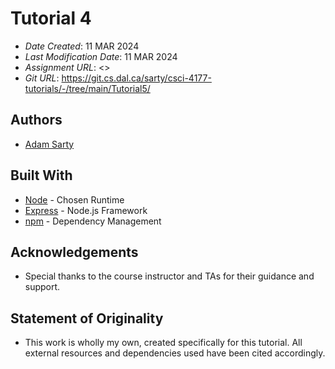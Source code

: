 # Tutorial 4

* *Date Created*: 11 MAR 2024
* *Last Modification Date*: 11 MAR 2024
* *Assignment URL*: <>
* *Git URL*: <https://git.cs.dal.ca/sarty/csci-4177-tutorials/-/tree/main/Tutorial5/>

## Authors

* [Adam Sarty](ad883184@dal.ca)

## Built With

* [Node](https://nodejs.org/en) - Chosen Runtime
* [Express](https://expressjs.com) - Node.js Framework
* [npm](https://docs.npmjs.com//) - Dependency Management

## Acknowledgements

- Special thanks to the course instructor and TAs for their guidance and support.

## Statement of Originality

- This work is wholly my own, created specifically for this tutorial. All external resources and dependencies used have been cited accordingly.